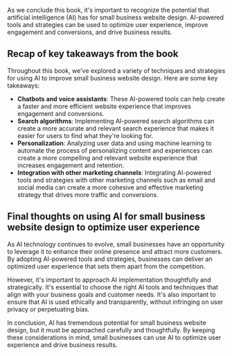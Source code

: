 

As we conclude this book, it's important to recognize the potential that artificial intelligence (AI) has for small business website design. AI-powered tools and strategies can be used to optimize user experience, improve engagement and conversions, and drive business results.

Recap of key takeaways from the book
------------------------------------

Throughout this book, we've explored a variety of techniques and strategies for using AI to improve small business website design. Here are some key takeaways:

* **Chatbots and voice assistants**: These AI-powered tools can help create a faster and more efficient website experience that improves engagement and conversions.
* **Search algorithms**: Implementing AI-powered search algorithms can create a more accurate and relevant search experience that makes it easier for users to find what they're looking for.
* **Personalization**: Analyzing user data and using machine learning to automate the process of personalizing content and experiences can create a more compelling and relevant website experience that increases engagement and retention.
* **Integration with other marketing channels**: Integrating AI-powered tools and strategies with other marketing channels such as email and social media can create a more cohesive and effective marketing strategy that drives more traffic and conversions.

Final thoughts on using AI for small business website design to optimize user experience
----------------------------------------------------------------------------------------

As AI technology continues to evolve, small businesses have an opportunity to leverage it to enhance their online presence and attract more customers. By adopting AI-powered tools and strategies, businesses can deliver an optimized user experience that sets them apart from the competition.

However, it's important to approach AI implementation thoughtfully and strategically. It's essential to choose the right AI tools and techniques that align with your business goals and customer needs. It's also important to ensure that AI is used ethically and transparently, without infringing on user privacy or perpetuating bias.

In conclusion, AI has tremendous potential for small business website design, but it must be approached carefully and thoughtfully. By keeping these considerations in mind, small businesses can use AI to optimize user experience and drive business results.